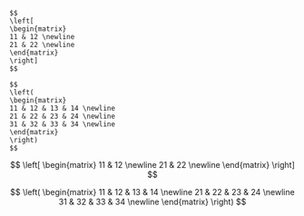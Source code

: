 ```
$$
\left[
\begin{matrix}
11 & 12 \newline
21 & 22 \newline
\end{matrix}
\right]
$$

$$
\left(
\begin{matrix}
11 & 12 & 13 & 14 \newline
21 & 22 & 23 & 24 \newline
31 & 32 & 33 & 34 \newline
\end{matrix}
\right)
$$
```

$$
\left[
\begin{matrix}
11 & 12 \newline
21 & 22 \newline
\end{matrix}
\right]
$$

$$
\left(
\begin{matrix}
11 & 12 & 13 & 14 \newline
21 & 22 & 23 & 24 \newline
31 & 32 & 33 & 34 \newline
\end{matrix}
\right)
$$